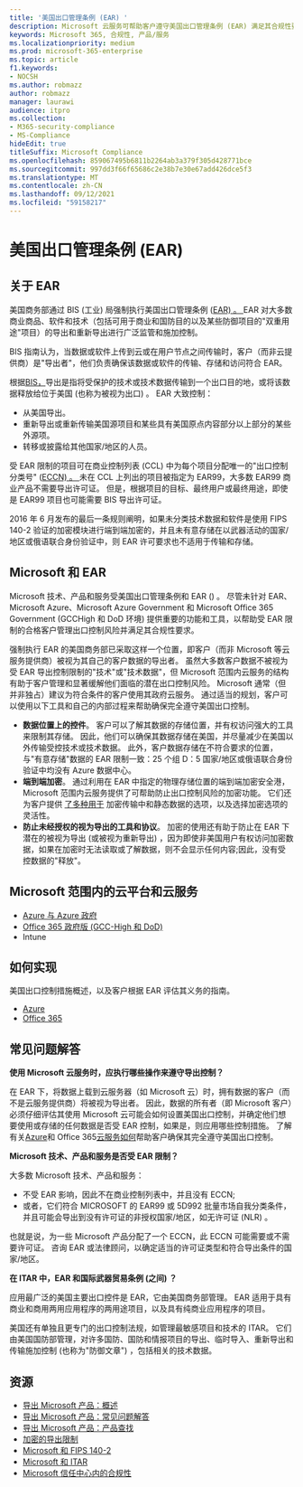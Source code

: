 ```yaml
---
title: '美国出口管理条例 (EAR) '
description: Microsoft 云服务可帮助客户遵守美国出口管理条例 (EAR) 满足其合规性要求并管理出口控制风险。
keywords: Microsoft 365, 合规性, 产品/服务
ms.localizationpriority: medium
ms.prod: microsoft-365-enterprise
ms.topic: article
f1.keywords:
- NOCSH
ms.author: robmazz
author: robmazz
manager: laurawi
audience: itpro
ms.collection:
- M365-security-compliance
- MS-Compliance
hideEdit: true
titleSuffix: Microsoft Compliance
ms.openlocfilehash: 859067495b6811b2264ab3a379f305d428771bce
ms.sourcegitcommit: 997dd3f66f65686c2e38b7e30e67add426dce5f3
ms.translationtype: MT
ms.contentlocale: zh-CN
ms.lasthandoff: 09/12/2021
ms.locfileid: "59158217"
---
```

# <a name="us-export-administration-regulations-ear"></a>美国出口管理条例 (EAR) 

## <a name="about-the-ear"></a>关于 EAR

美国商务部通过 BIS (工业) 局强制执行美国出口管理条例 ([EAR) 。 ](https://www.bis.doc.gov/) EAR 对大多数商业商品、软件和技术（包括可用于商业和国防目的以及某些防御项目的"双重用途"项目）的导出和重新导出进行广泛监管和施加控制。

BIS 指南认为，当数据或软件上传到云或在用户节点之间传输时，客户（而非云提供商）是"导出者"，他们负责确保该数据或软件的传输、存储和访问符合 EAR。

根据[BIS，](https://www.bis.doc.gov/index.php/documents/regulation-docs/412-part-734-scope-of-the-export-administration-regulations/file)导出是指将受保护的技术或技术数据传输到一个出口目的地，或将该数据释放给位于美国 (也称为被视为出口) 。  EAR 大致控制：

- 从美国导出。
- 重新导出或重新传输美国源项目和某些具有美国原点内容部分以上部分的某些外源项。 
- 转移或披露给其他国家/地区的人员。

受 EAR 限制的项目可在商业控制列表 (CCL) 中为每个项目分配唯一的"出口控制分类号" ([ECCN) 。 ](https://www.bis.doc.gov/index.php/licensing/commerce-control-list-classification/export-control-classification-number-eccn) 未在 CCL 上列出的项目被指定为 EAR99，大多数 EAR99 商业产品不需要导出许可证。 但是，根据项目的目标、最终用户或最终用途，即使是 EAR99 项目也可能需要 BIS 导出许可证。

2016 年 6 月发布的最后一条规则阐明，如果未分类技术数据和软件是使用 FIPS 140-2 验证的加密模块进行端到端加密的，并且未有意存储在以武器活动的国家/地区或俄语联合身份验证中，则 EAR 许可要求也不适用于传输和存储。 [](https://www.federalregister.gov/documents/2016/06/03/2016-12734/revisions-to-definitions-in-the-export-administration-regulations)

## <a name="microsoft-and-the-ear"></a>Microsoft 和 EAR

Microsoft 技术、产品和服务受美国出口管理条例和 EAR () 。 尽管未针对 EAR、Microsoft Azure、Microsoft Azure Government 和 Microsoft Office 365 Government (GCCHigh 和 DoD 环境) 提供重要的功能和工具，以帮助受 EAR 限制的合格客户管理出口控制风险并满足其合规性要求。

强制执行 EAR 的美国商务部已采取这样一个位置，即客户（而非 Microsoft 等云服务提供商）被视为其自己的客户数据的导出者。 虽然大多数客户数据不被视为受 EAR 导出控制限制的"技术"或"技术数据"，但 Microsoft 范围内云服务的结构有助于客户管理和显著缓解他们面临的潜在出口控制风险。 Microsoft 通常（但并非独占）建议为符合条件的客户使用其政府云服务。 通过适当的规划，客户可以使用以下工具和自己的内部过程来帮助确保完全遵守美国出口控制。

- **数据位置上的控件**。 客户可以了解其数据的存储位置，并有权访问强大的工具来限制其存储。 因此，他们可以确保其数据存储在美国，并尽量减少在美国以外传输受控技术或技术数据。 此外，客户数据存储在不符合要求的位置，与"有意存储"数据的 EAR 限制一致：25 个组 D：5 国家/地区或俄语联合身份验证中均没有 Azure 数据中心。
- **端到端加密**。 通过利用在 EAR 中指定的物理存储位置的端到端加密安全港，Microsoft 范围内云服务提供了可帮助防止出口控制风险的加密功能。 它们还为客户提供 [了多种用于](https://aka.ms/Azure-Encryption-Overview) 加密传输中和静态数据的选项，以及选择加密选项的灵活性。
- **防止未经授权的视为导出的工具和协议**。 加密的使用还有助于防止在 EAR 下潜在的被视为导出 (或被视为重新导出) ，因为即使非美国用户有权访问加密数据，如果在加密时无法读取或了解数据，则不会显示任何内容;因此，没有受控数据的"释放"。

## <a name="microsoft-in-scope-cloud-platforms--services"></a>Microsoft 范围内的云平台和云服务

- [Azure 与 Azure 政府](https://aka.ms/AzureCompliance)
- [Office 365 政府版 (GCC-High 和 DoD) ](https://aka.ms/Office-365-Export-Controls)
- Intune

## <a name="how-to-implement"></a>如何实现

美国出口控制措施概述，以及客户根据 EAR 评估其义务的指南。

- [Azure](https://aka.ms/Azure-Export-Controls)
- [Office 365](https://aka.ms/Office-365-Export-Controls)

## <a name="frequently-asked-questions"></a>常见问题解答

**使用 Microsoft 云服务时，应执行哪些操作来遵守导出控制？**

在 EAR 下，将数据上载到云服务器（如 Microsoft 云）时，拥有数据的客户（而不是云服务提供商）将被视为导出者。 因此，数据的所有者（即 Microsoft 客户）必须仔细评估其使用 Microsoft 云可能会如何设置美国出口控制，并确定他们想要使用或存储的任何数据是否受 EAR 控制，如果是，则应用哪些控制措施。 了解有关[Azure](https://servicetrust.microsoft.com/ViewPage/TrustDocuments?command=Download&downloadType=Document&downloadId=c24c11f2-2cd4-444a-9160-19762855ad3a&docTab=6d000410-c9e9-11e7-9a91-892aae8839ad_FAQ_and_White_Papers)和 Office 365[云服务如何](https://query.prod.cms.rt.microsoft.com/cms/api/am/binary/RE1s5kI)帮助客户确保其完全遵守美国出口控制。

**Microsoft 技术、产品和服务是否受 EAR 限制？**

大多数 Microsoft 技术、产品和服务：

- 不受 EAR 影响，因此不在商业控制列表中，并且没有 ECCN;
- 或者，它们符合 MICROSOFT 的 EAR99 或 5D992 批量市场自我分类条件，并且可能会导出到没有许可证的非授权国家/地区，如无许可证 (NLR) 。

也就是说，为一些 Microsoft 产品分配了一个 ECCN，此 ECCN 可能需要或不需要许可证。 咨询 EAR 或法律顾问，以确定适当的许可证类型和符合导出条件的国家/地区。

**在 ITAR 中，EAR 和国际武器贸易条例 (之间) ？**

应用最广泛的美国主要出口控件是 EAR，它由美国商务部管理。 EAR 适用于具有商业和商用两用应用程序的两用途项目，以及具有纯商业应用程序的项目。

美国还有单独且更专门的出口控制法规，如管理最敏感项目和技术的 ITAR。 它们由美国国防部管理，对许多国防、国防和情报项目的导出、临时导入、重新导出和传输施加控制 (也称为"防御文章") ，包括相关的技术数据。

## <a name="resources"></a>资源

- [导出 Microsoft 产品：概述](https://www.microsoft.com/exporting/overview.aspx)
- [导出 Microsoft 产品：常见问题解答](https://www.microsoft.com/exporting/faq.aspx)
- [导出 Microsoft 产品：产品查找](https://www.microsoft.com/exporting/exporting-information.aspx)
- [加密的导出限制](/windows/uwp/security/export-restrictions-on-cryptography)
- [Microsoft 和 FIPS 140-2](offering-fips-140-2.md)
- [Microsoft 和 ITAR](offering-itar.md)
- [Microsoft 信任中心内的合规性](https://www.microsoft.com/trust-center/compliance/compliance-overview)
